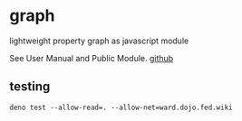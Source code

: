 # graph

lightweight property graph as javascript module

See User Manual and Public Module. [github](https://wardcunningham.github.io/graph/)

## testing

```
deno test --allow-read=. --allow-net=ward.dojo.fed.wiki
```
